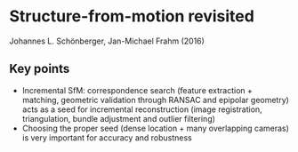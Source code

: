 # Structure-from-motion revisited
Johannes L. Schönberger, Jan-Michael Frahm (2016)

## Key points
- Incremental SfM: correspondence search (feature extraction + matching, geometric validation through RANSAC and epipolar geometry) acts as a seed for incremental reconstruction (image registration, triangulation, bundle adjustment and outlier filtering)
- Choosing the proper seed (dense location + many overlapping cameras) is very important for accuracy and robustness
